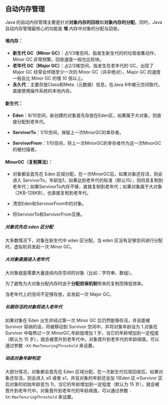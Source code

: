 ## 自动内存管理

Java 的自动内存管理主要是针对**对象内存的回收**和**对象内存的分配**。同时，Java 自动内存管理最核心的功能是 **堆** 内存中对象的分配与回收。

#### 堆内存：

- **新生代 GC（Minor GC）**：占1/3堆空间，指发生新生代的的垃圾收集动作，Minor GC 非常频繁，回收速度一般也比较快。
- **老年代 GC（Major GC）**：占2/3堆空间，指发生在老年代的 GC，出现了 Major GC 经常会伴随至少一次的 Minor GC（并非绝对），Major GC 的速度一般会比 Minor GC 的慢 10 倍以上。
- **永久代**：主要存放Class和Meta（元数据）信息。在Java 8中被元空间取代，直接使用操作系统的本地内存。



#### 新生代：

- **Eden**：8/10空间，新创建的对象首先存放在Eden区，如果属于大对象，则直接分配到老年代。

- **ServivorTo**：1/10空间，保留上一次MinorGC的幸存者。

- **ServivorFrom**：1/10空间，将上一次MinorGC的幸存者作为这一次MinorGC的被扫描者。



#### MinorGC（复制算法）：

- 对象都会首先在 Eden 区域分配，在一次MinorGC后，如果对象还存活，则会进入 ServivorTo，年龄加1，如果达到老年代的标准（默认15），则将其复制到老年代；如果ServivorTo内存不够，直接复制到老年代；如果对象属于大对象（2KB-128KB），也直接复制到老年代。

- 清空Eden和ServivorFrom中的对象。

- 将ServivorTo和ServivorFrom互换。



##### 对象优先在 eden 区分配

大多数情况下，对象在新生代中 eden 区分配。当 eden 区没有足够空间进行分配时，虚拟机将发起一次 Minor GC。

##### 大对象直接进入老年代

大对象就是需要大量连续内存空间的对象（比如：字符串、数组）。

为了避免为大对象分配内存时由于**分配担保机制**带来的复制而降低效率。

当老年代上的空间不足够存放，会发起一次 Major GC。

##### 长期存活的对象将进入老年代

如果对象在 Eden 出生并经过第一次 Minor GC 后仍然能够存活，并且能被 Survivor 容纳的话，将被移动到 Survivor 空间中，并将对象年龄设为 1.对象在 Survivor 中每熬过一次 MinorGC,年龄就增加 1 岁，当它的年龄增加到一定程度（默认为 15 岁），就会被晋升到老年代中。对象晋升到老年代的年龄阈值，可以通过参数 `-XX:MaxTenuringThreshold` 来设置。

##### 动态对象年龄判定

大部分情况，对象都会首先在 Eden 区域分配，在一次新生代垃圾回收后，如果对象还存活，则会进入 s0 或者 s1，并且对象的年龄还会加 1(Eden 区->Survivor 区后对象的初始年龄变为 1)，当它的年龄增加到一定程度（默认为 15 岁），就会被晋升到老年代中。对象晋升到老年代的年龄阈值，可以通过参数 `-XX:MaxTenuringThreshold` 来设置。